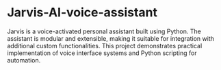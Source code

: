 # Jarvis-AI-voice-assistant
Jarvis is a voice-activated personal assistant built using Python. The assistant is modular and extensible, making it suitable for integration with additional custom functionalities. This project demonstrates practical implementation of voice interface systems and Python scripting for automation.
